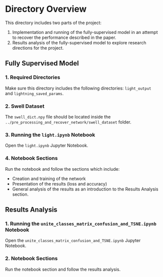 # Directory Overview

This directory includes two parts of the project:

1. Implementation and running of the fully-supervised model in an attempt to recover the performance described in the paper.
2. Results analysis of the fully-supervised model to explore research directions for the project.

## Fully Supervised Model

### 1. Required Directories
Make sure this directory includes the following directories: `light_output` and `lightning_saved_params`.

### 2. Swell Dataset
The `swell_dict.npy` file should be located inside the `../pre_processing_and_recover_network/swell_dataset` folder.

### 3. Running the `light.ipynb` Notebook
Open the `light.ipynb` Jupyter Notebook.

### 4. Notebook Sections
Run the notebook and follow the sections which include:
- Creation and training of the network
- Presentation of the results (loss and accuracy)
- General analysis of the results as an introduction to the Results Analysis section.

## Results Analysis

### 1. Running the `unite_classes_matrix_confusion_and_TSNE.ipynb` Notebook
Open the `unite_classes_matrix_confusion_and_TSNE.ipynb` Jupyter Notebook.

### 2. Notebook Sections
Run the notebook section and follow the results analysis.

